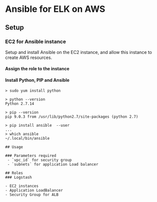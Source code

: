 # Ansible for ELK on AWS

## Setup

### EC2 for Ansible instance
Setup and install Ansible on the EC2 instance, and allow this instance to create AWS resources.
#### Assign the role to the instance
#### Install Python, PIP and Ansible
```
> sudo yum install python

> python --version
Python 2.7.14

> pip --version
pip 9.0.3 from /usr/lib/python2.7/site-packages (python 2.7)

> pip install ansible  --user
...
> which ansible
~/.local/bin/ansible

## Usage

### Parameters required
 - `vpc_id` for security group
 - `subnets` for application Load balancer

## Roles
### Logstash

- EC2 instances
- Application LoadBalancer
- Security Group for ALB